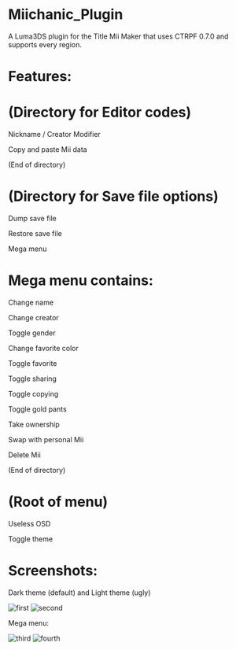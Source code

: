 # Miichanic_Plugin
A Luma3DS plugin for the Title Mii Maker that uses CTRPF 0.7.0 and supports every region.

# Features:

# (Directory for Editor codes)

Nickname / Creator Modifier

Copy and paste Mii data

(End of directory)

# (Directory for Save file options)

Dump save file

Restore save file

Mega menu

# Mega menu contains:

Change name

Change creator

Toggle gender

Change favorite color

Toggle favorite

Toggle sharing

Toggle copying

Toggle gold pants

Take ownership

Swap with personal Mii

Delete Mii

(End of directory)

# (Root of menu)

Useless OSD

Toggle theme
# Screenshots:
Dark theme (default) and Light theme (ugly)

![first](https://user-images.githubusercontent.com/32585652/117500955-39548c80-af32-11eb-9475-a1c4fe72d9cd.png)
![second](https://user-images.githubusercontent.com/32585652/117501040-61dc8680-af32-11eb-8665-d03606a2f9ac.png)

Mega menu:

![third](https://user-images.githubusercontent.com/32585652/117501182-8f293480-af32-11eb-9f87-b00b4ba6b9d3.png)
![fourth](https://user-images.githubusercontent.com/32585652/117501188-93555200-af32-11eb-87f3-a70f143657bf.png)
